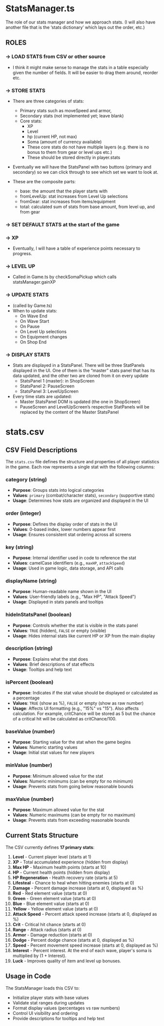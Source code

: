 # StatsManager.ts

The role of our stats manager and how we approach stats. (I will also have another file that is the ‘stats dictionary’ which lays out the order, etc.)

## ROLES

### → LOAD STATS from CSV or other source

- I think it might make sense to manage the stats in a table especially given the number of fields. It will be easier to drag them around, reorder etc.

### → STORE STATS
- There are three categories of stats:
    - Primary stats such as moveSpeed and armor,
    - Secondary stats (not implemented yet; leave blank)
    - Core stats: 
        - XP
        - Level
        - hp (current HP, not max)
        - Soma (amount of currency available)
        - These core stats do not have multiple layers (e.g. there is no bonus to them from gear or level ups etc.)   
        - These should be stored directly in player.stats

- Eventually we will have the StatsPanel with two buttons (primary and secondary) so we can click through to see which set we want to look at.
- These are the composite parts:
    - base: the amount that the player starts with
    - fromLevelUp: stat increases from Level Up selections
    - fromGear: stat increases from items/equipment
    - total: calculated sum of stats from base amount, from level up, and from gear

### → SET DEFAULT STATS at the start of the game

### → XP
- Eventually, I will have a table of experience points necessary to progress.

### → LEVEL UP

- Called in Game.ts by checkSomaPickup which calls statsManager.gainXP

### → UPDATE STATS

- (called by Game.ts)
- When to update stats:
  - On Wave End
  - On Wave Start
  - On Pause
  - On Level Up selections
  - On Equipment changes
  - On Shop End

### → DISPLAY STATS

- Stats are displayed in a StatsPanel. There will be three StatPanels displayed in the UI. One of them is the “master” stats panel that has its data updated, and the other two are cloned from it on every update
  - StatsPanel 1 (master): in ShopScreen
  - StatsPanel 2: PauseScreen
  - StatsPanel 3: LevelUpScreen
- Every time stats are updated:
  - Master StatsPanel DOM is updated (the one in ShopScreen)
  - PauseScreen and LevelUpScreen’s respective StatPanels will be replaced by the content of the Master StatsPanel

# stats.csv

## CSV Field Descriptions

The `stats.csv` file defines the structure and properties of all player statistics in the game. Each row represents a single stat with the following columns:

### **category** (string)
- **Purpose**: Groups stats into logical categories
- **Values**: `primary` (combat/character stats), `secondary` (supportive stats)
- **Usage**: Determines how stats are organized and displayed in the UI

### **order** (integer)
- **Purpose**: Defines the display order of stats in the UI
- **Values**: 0-based index, lower numbers appear first
- **Usage**: Ensures consistent stat ordering across all screens

### **key** (string)
- **Purpose**: Internal identifier used in code to reference the stat
- **Values**: camelCase identifiers (e.g., `maxHP`, `attackSpeed`)
- **Usage**: Used in game logic, data storage, and API calls

### **displayName** (string)
- **Purpose**: Human-readable name shown in the UI
- **Values**: User-friendly labels (e.g., "Max HP", "Attack Speed")
- **Usage**: Displayed in stats panels and tooltips

### **hideInStatsPanel** (boolean)
- **Purpose**: Controls whether the stat is visible in the stats panel
- **Values**: `TRUE` (hidden), `FALSE` or empty (visible)
- **Usage**: Hides internal stats like current HP or XP from the main display

### **description** (string)
- **Purpose**: Explains what the stat does
- **Values**: Brief descriptions of stat effects
- **Usage**: Tooltips and help text

### **isPercent** (boolean)
- **Purpose**: Indicates if the stat value should be displayed or calculated as a percentage
- **Values**: `TRUE` (show as %), `FALSE` or empty (show as raw number)
- **Usage**: Affects UI formatting (e.g., "15%" vs "15"). Also affects calculation. For example, critChance will be stored as 5 but the chance of a critical hit will be calculated as critChance/100.

### **baseValue** (number)
- **Purpose**: Starting value for the stat when the game begins
- **Values**: Numeric starting values
- **Usage**: Initial stat values for new players

### **minValue** (number)
- **Purpose**: Minimum allowed value for the stat
- **Values**: Numeric minimums (can be empty for no minimum)
- **Usage**: Prevents stats from going below reasonable bounds

### **maxValue** (number)
- **Purpose**: Maximum allowed value for the stat
- **Values**: Numeric maximums (can be empty for no maximum)
- **Usage**: Prevents stats from exceeding reasonable bounds

## Current Stats Structure

The CSV currently defines **17 primary stats**:

1. **Level** - Current player level (starts at 1)
2. **XP** - Total accumulated experience (hidden from display)
3. **Max HP** - Maximum health points (starts at 10)
4. **HP** - Current health points (hidden from display)
5. **HP Regeneration** - Health recovery rate (starts at 5)
6. **Lifesteal** - Chance to heal when hitting enemies (starts at 0)
7. **Damage** - Percent damage increase (starts at 0, displayed as %)
8. **Red** - Red element value (starts at 0)
9. **Green** - Green element value (starts at 0)
10. **Blue** - Blue element value (starts at 0)
11. **Yellow** - Yellow element value (starts at 0)
12. **Attack Speed** - Percent attack speed increase (starts at 0, displayed as %)
13. **Crit** - Critical hit chance (starts at 0)
14. **Range** - Attack radius (starts at 0)
15. **Armor** - Damage reduction (starts at 0)
16. **Dodge** - Percent dodge chance (starts at 0, displayed as %)
17. **Speed** - Percent movement speed increase (starts at 0, displayed as %)
18. **Interest** - Percent interest. At the end of each wave, player's soma is multiplied by (1 + Interest).
19. **Luck** - Improves quality of item and level up bonuses.

## Usage in Code

The StatsManager loads this CSV to:
- Initialize player stats with base values
- Validate stat ranges during updates
- Format display values (percentages vs raw numbers)
- Control UI visibility and ordering
- Provide descriptions for tooltips and help text